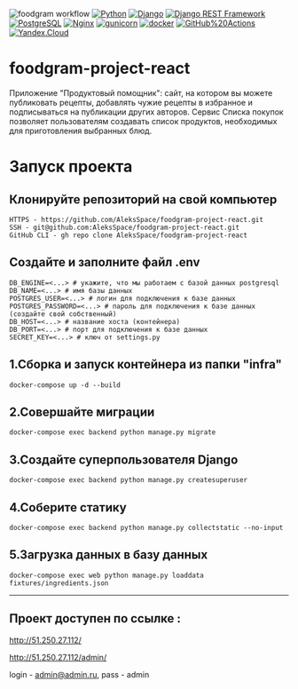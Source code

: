 ![foodgram workflow](https://github.com/DmitryTok/foodgram-project-react/actions/workflows/main.yml/badge.svg)
[![Python](https://img.shields.io/badge/-Python-464646?style=flat-square&logo=Python)](https://www.python.org/)
[![Django](https://img.shields.io/badge/-Django-464646?style=flat-square&logo=Django)](https://www.djangoproject.com/)
[![Django REST Framework](https://img.shields.io/badge/-Django%20REST%20Framework-464646?style=flat-square&logo=Django%20REST%20Framework)](https://www.django-rest-framework.org/)
[![PostgreSQL](https://img.shields.io/badge/-PostgreSQL-464646?style=flat-square&logo=PostgreSQL)](https://www.postgresql.org/)
[![Nginx](https://img.shields.io/badge/-NGINX-464646?style=flat-square&logo=NGINX)](https://nginx.org/ru/)
[![gunicorn](https://img.shields.io/badge/-gunicorn-464646?style=flat-square&logo=gunicorn)](https://gunicorn.org/)
[![docker](https://img.shields.io/badge/-Docker-464646?style=flat-square&logo=docker)](https://www.docker.com/)
[![GitHub%20Actions](https://img.shields.io/badge/-GitHub%20Actions-464646?style=flat-square&logo=GitHub%20actions)](https://github.com/features/actions)
[![Yandex.Cloud](https://img.shields.io/badge/-Yandex.Cloud-464646?style=flat-square&logo=Yandex.Cloud)](https://cloud.yandex.ru/)
# foodgram-project-react
Приложение "Продуктовый помощник": сайт, на котором вы можете публиковать рецепты, добавлять чужие рецепты в избранное и подписываться на публикации других авторов. Сервис Списка покупок позволяет пользователям создавать список продуктов, необходимых для приготовления выбранных блюд.

# Запуск проекта
## Клонируйте репозиторий на свой компьютер
```
HTTPS - https://github.com/AleksSpace/foodgram-project-react.git
SSH - git@github.com:AleksSpace/foodgram-project-react.git
GitHub CLI - gh repo clone AleksSpace/foodgram-project-react
```
## Создайте и заполните файл .env
```
DB_ENGINE=<...> # укажите, что мы работаем с базой данных postgresql
DB_NAME=<...> # имя базы данных
POSTGRES_USER=<...> # логин для подключения к базе данных
POSTGRES_PASSWORD=<...> # пароль для подключения к базе данных (создайте свой собственный)
DB_HOST=<...> # название хоста (контейнера)
DB_PORT=<...> # порт для подключения к базе данных
SECRET_KEY=<...> # ключ от settings.py
```
## 1.Сборка и запуск контейнера из папки "infra"
```
docker-compose up -d --build
```
## 2.Совершайте миграции
```
docker-compose exec backend python manage.py migrate
```
## 3.Создайте суперпользователя Django
```
docker-compose exec backend python manage.py createsuperuser
```
## 4.Соберите статику
```
docker-compose exec backend python manage.py collectstatic --no-input
```
## 5.Загрузка данных в базу данных
```
docker-compose exec web python manage.py loaddata fixtures/ingredients.json
```
***
## Проект доступен по ссылке :
http://51.250.27.112/

http://51.250.27.112/admin/

login - admin@admin.ru, pass - admin
